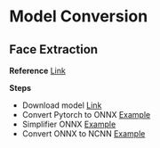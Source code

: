# Model Conversion

## Face Extraction
**Reference** [Link](https://github.com/deepinsight/insightface/tree/master/recognition/arcface_torch)

**Steps**
- Download model [Link](https://github.com/deepinsight/insightface/tree/master/recognition/arcface_torch)
- Convert Pytorch to ONNX [Example](face_extraction/example_convertion.sh)
- Simplifier ONNX [Example](face_extraction/onnx_simplifier.sh)
- Convert ONNX to NCNN [Example](face_extraction/onnx2ncnn.sh)

